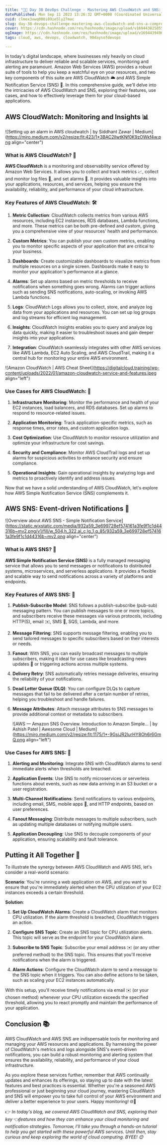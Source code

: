 ```yaml
---
title: "🚀📅 Day 38 DevOps Challenge - Mastering AWS CloudWatch and SNS: A Comprehensive Guide 👁️🚀"
datePublished: Mon Sep 11 2023 13:26:32 GMT+0000 (Coordinated Universal Time)
cuid: clmex3vwq000i09ie5ly27mac
slug: day-38-devops-challenge-mastering-aws-cloudwatch-and-sns-a-comprehensive-guide
cover: https://cdn.hashnode.com/res/hashnode/image/upload/v1694438258555/5c208994-a61f-4c05-8d54-2adadbae7935.avif
ogImage: https://cdn.hashnode.com/res/hashnode/image/upload/v1694439496402/77a2ad2a-1131-4aa8-bb0c-819aeb87b7e3.jpeg
tags: cloud, aws, devops, cloudwatch, 90daysofdevops

---
```


In today's digital landscape, where businesses rely heavily on cloud infrastructure to deliver reliable and scalable services, monitoring and alerting are paramount. Amazon Web Services (AWS) provides a robust suite of tools to help you keep a watchful eye on your resources, and two key components of this suite are AWS CloudWatch 🌥️ and AWS Simple Notification Service (SNS) 📢. In this comprehensive guide, we'll delve into the intricacies of AWS CloudWatch and SNS, exploring their features, use cases, and how to effectively leverage them for your cloud-based applications.

## **AWS CloudWatch: Monitoring and Insights 📊**

![Setting up an alarm in AWS cloudwatch | by Siddhant Zawar | Medium](https://miro.medium.com/v2/resize:fit:423/1*3BAC2llwtKNf0K9zOWkf4w.png align="center")

### **What is AWS CloudWatch? 🧐**

**AWS CloudWatch** is a monitoring and observability service offered by Amazon Web Services. It allows you to collect and track metrics 📈, collect and monitor log files 📜, and set alarms 🔔. It provides valuable insights into your applications, resources, and services, helping you ensure the availability, reliability, and performance of your cloud infrastructure.

### **Key Features of AWS CloudWatch: 🛠️**

1. **Metric Collection**: CloudWatch collects metrics from various AWS resources, including EC2 instances, RDS databases, Lambda functions, and more. These metrics can be both pre-defined and custom, giving you a comprehensive view of your resources' health and performance.
    
2. **Custom Metrics**: You can publish your own custom metrics, enabling you to monitor specific aspects of your application that are critical to your business.
    
3. **Dashboards**: Create customizable dashboards to visualize metrics from multiple resources on a single screen. Dashboards make it easy to monitor your application's performance at a glance.
    
4. **Alarms**: Set up alarms based on metric thresholds to receive notifications when something goes wrong. Alarms can trigger actions such as sending SNS notifications, auto-scaling, or invoking AWS Lambda functions.
    
5. **Logs**: CloudWatch Logs allows you to collect, store, and analyze log data from your applications and resources. You can set up log groups and log streams for efficient log management.
    
6. **Insights**: CloudWatch Insights enables you to query and analyze log data quickly, making it easier to troubleshoot issues and gain deeper insights into your applications.
    
7. **Integration**: CloudWatch seamlessly integrates with other AWS services like AWS Lambda, EC2 Auto Scaling, and AWS CloudTrail, making it a central hub for monitoring your entire AWS environment.
    

![Amazon CloudWatch | AWS Cheat Sheet](https://digitalcloud.training/wp-content/uploads/2022/01/amazon-cloudwatch-service-and-features.jpeg align="left")

### **Use Cases for AWS CloudWatch: 🧰**

1. **Infrastructure Monitoring**: Monitor the performance and health of your EC2 instances, load balancers, and RDS databases. Set up alarms to respond to resource-related issues.
    
2. **Application Monitoring**: Track application-specific metrics, such as response times, error rates, and custom application logs.
    
3. **Cost Optimization**: Use CloudWatch to monitor resource utilization and optimize your infrastructure for cost savings.
    
4. **Security and Compliance**: Monitor AWS CloudTrail logs and set up alarms for suspicious activities to enhance security and ensure compliance.
    
5. **Operational Insights**: Gain operational insights by analyzing logs and metrics to proactively identify and address issues.
    

Now that we have a solid understanding of AWS CloudWatch, let's explore how AWS Simple Notification Service (SNS) complements it.

## **AWS SNS: Event-driven Notifications 📨**

![Overview about AWS SNS - Simple Notification Service](https://static.wixstatic.com/media/932a59_3e699728ef574161a3fe9f1c1d44316b~mv2.png/v1/fill/w_504,h_322,al_c,lg_1,q_85/932a59_3e699728ef574161a3fe9f1c1d44316b~mv2.png align="center")

### **What is AWS SNS? 📨**

**AWS Simple Notification Service (SNS)** is a fully managed messaging service that allows you to send messages or notifications to distributed systems, microservices, and serverless applications. It provides a flexible and scalable way to send notifications across a variety of platforms and endpoints.

### **Key Features of AWS SNS: 🚀**

1. **Publish-Subscribe Model**: SNS follows a publish-subscribe (pub-sub) messaging pattern. You can publish messages to one or more topics, and subscribers receive these messages via various protocols, including HTTP(S), email ✉️, SMS 📱, SQS, Lambda, and more.
    
2. **Message Filtering**: SNS supports message filtering, enabling you to send tailored messages to specific subscribers based on their interests or needs.
    
3. **Fanout**: With SNS, you can easily broadcast messages to multiple subscribers, making it ideal for use cases like broadcasting news updates 📰 or triggering actions across multiple systems.
    
4. **Delivery Retry**: SNS automatically retries message deliveries, ensuring the reliability of your notifications.
    
5. **Dead Letter Queue (DLQ)**: You can configure DLQs to capture messages that fail to be delivered after a certain number of retries, helping you troubleshoot and handle failures.
    
6. **Message Attributes**: Attach message attributes to SNS messages to provide additional context or metadata to subscribers.
    
    ![AWS — Amazon SNS Overview. Introduction to Amazon Simple… | by Ashish Patel  | Awesome Cloud | Medium](https://miro.medium.com/v2/resize:fit:1175/1*-9GsiJR2lurHY8Oh6r6GmQ.png align="left")
    

### **Use Cases for AWS SNS: 📨**

1. **Alerting and Monitoring**: Integrate SNS with CloudWatch alarms to send immediate alerts when thresholds are breached.
    
2. **Application Events**: Use SNS to notify microservices or serverless functions about events, such as new data arriving in an S3 bucket or a user registration.
    
3. **Multi-Channel Notifications**: Send notifications to various endpoints, including email, SMS, mobile apps 📲, and HTTP endpoints, based on user preferences.
    
4. **Fanout Messaging**: Distribute messages to multiple subscribers, such as updating multiple databases or notifying multiple users.
    
5. **Application Decoupling**: Use SNS to decouple components of your application, ensuring scalability and fault tolerance.
    

## **Putting it All Together 🤝**

To illustrate the synergy between AWS CloudWatch and AWS SNS, let's consider a real-world scenario:

**Scenario**: You're running a web application on AWS, and you want to ensure that you're immediately alerted when the CPU utilization of your EC2 instances exceeds a certain threshold.

**Solution**:

1. **Set Up CloudWatch Alarms**: Create a CloudWatch alarm that monitors CPU utilization. If the alarm threshold is breached, CloudWatch triggers an action.
    
2. **Configure SNS Topic**: Create an SNS topic for CPU utilization alerts. This topic will serve as the endpoint for your CloudWatch alarm.
    
3. **Subscribe to SNS Topic**: Subscribe your email address ✉️ (or any other preferred method) to the SNS topic. This ensures that you'll receive notifications when the alarm is triggered.
    
4. **Alarm Actions**: Configure the CloudWatch alarm to send a message to the SNS topic when it triggers. You can also define actions to be taken, such as scaling your EC2 instances automatically.
    

With this setup, you'll receive timely notifications via email ✉️ (or your chosen method) whenever your CPU utilization exceeds the specified threshold, allowing you to react promptly and maintain the performance of your application.

## **Conclusion 📚**

AWS CloudWatch and AWS SNS are indispensable tools for monitoring and managing your AWS resources and applications. By harnessing the power of CloudWatch's metrics and logs alongside SNS's event-driven notifications, you can build a robust monitoring and alerting system that ensures the availability, reliability, and performance of your cloud infrastructure.

As you explore these services further, remember that AWS continually updates and enhances its offerings, so staying up to date with the latest features and best practices is essential. Whether you're a seasoned AWS professional or just beginning your cloud journey, mastering CloudWatch and SNS will empower you to take full control of your AWS environment and deliver a better experience to your users. Happy monitoring! 🌐🚀

👉 *In today's blog, we covered AWS CloudWatch and SNS, exploring their key* 👈*features and how they can enhance your cloud monitoring and notification strategies. Tomorrow, I'll take you through a hands-on tutorial to help you get started with these powerful AWS services. Until then, stay curious and keep exploring the world of cloud computing. BYEE! 😊*